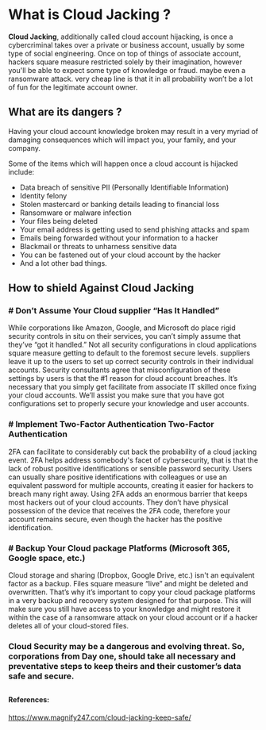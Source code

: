 ﻿

# What is Cloud Jacking ? 
**Cloud Jacking**, additionally called cloud account hijacking, is once a cybercriminal takes over a private or business account, usually by some type of social engineering. Once on top of things of associate account, hackers square measure restricted solely by their imagination, however you'll be able to expect some type of knowledge or fraud. maybe even a ransomware attack. very cheap line is that it in all probability won’t be a lot of fun for the legitimate account owner. 

## What are its dangers ? 
Having your cloud account knowledge broken may result in a very myriad of damaging consequences which will impact you, your family, and your company. 

Some of the items which will happen once a cloud account is hijacked include: 
- Data breach of sensitive PII (Personally Identifiable Information) 
- Identity felony 
- Stolen mastercard or banking details leading to financial loss 
- Ransomware or malware infection 
- Your files being deleted 
- Your email address is getting used to send phishing attacks and spam 
- Emails being forwarded without your information to a hacker 
- Blackmail or threats to unharness sensitive data 
- You can be fastened out of your cloud account by the hacker 
- And a lot other bad things.

 ## How to shield Against Cloud Jacking 
 
 ### # Don’t Assume Your Cloud supplier “Has It Handled” 
 While corporations like Amazon, Google, and Microsoft do place rigid security controls in situ on their services, you can’t simply assume that they’ve “got it handled.” Not all security configurations in cloud applications square measure getting to default to the foremost secure levels. suppliers leave it up to the users to set up correct security controls in their individual accounts. Security consultants agree that misconfiguration of these settings by users is that the #1 reason for cloud account breaches. It’s necessary that you simply get facilitate from associate IT skilled once fixing your cloud accounts. We’ll assist you make sure that you have got configurations set to properly secure your knowledge and user accounts. 
 
 ### # Implement Two-Factor Authentication Two-Factor Authentication 
 2FA can facilitate to considerably cut back the probability of a cloud jacking event. 2FA helps address somebody's facet of cybersecurity, that is that the lack of robust positive identifications or sensible password security. Users can usually share positive identifications with colleagues or use an equivalent password for multiple accounts, creating it easier for hackers to breach many right away. Using 2FA adds an enormous barrier that keeps most hackers out of your cloud accounts. They don’t have physical possession of the device that receives the 2FA code, therefore your account remains secure, even though the hacker has the positive identification. 
 
### # Backup Your Cloud package Platforms (Microsoft 365, Google space, etc.) 
Cloud storage and sharing (Dropbox, Google Drive, etc.) isn't an equivalent factor as a backup. Files square measure “live” and might be deleted and overwritten. That’s why it’s important to copy your cloud package platforms in a very backup and recovery system designed for that purpose. This will make sure you still have access to your knowledge and might restore it within the case of a ransomware attack on your cloud account or if a hacker deletes all of your cloud-stored files. 

### Cloud Security may be a dangerous and evolving threat. So, corporations from Day one, should take all necessary and preventative steps to keep theirs and their customer’s data safe and secure.

##
#### References:
https://www.magnify247.com/cloud-jacking-keep-safe/
